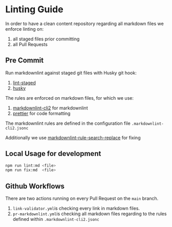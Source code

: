 # Linting Guide

In order to have a clean content repository regarding all markdown files we enforce linting on:

1. all staged files prior committing
2. all Pull Requests

## Pre Commit

Run markdownlint against staged git files with Husky git hook:

1. [lint-staged](https://github.com/okonet/lint-staged)
2. [husky](https://github.com/typicode/husky)

The rules are enforced on markdown files, for which we use:

1. [markdownlint-cli2](https://github.com/DavidAnson/markdownlint-cli2) for markdownlint
2. [prettier](https://github.com/prettier/prettier) for code formatting

The markdownlint rules are defined in the configuration file `.markdownlint-cli2.jsonc`

Additionally we use [markdownlint-rule-search-replace](https://github.com/OnkarRuikar/markdownlint-rule-search-replace) for fixing

## Local Usage for development

```bash
npm run lint:md <file>
npm run fix:md  <file>
```

## Github Workflows

There are two actions running on every Pull Request on the `main` branch.

1. `link-validator.yml`is checking every link in markdown files.
2. `pr-markdownlint.yml`is checking all markdown files regarding to the rules defined within `.markdownlint-cli2.jsonc`
